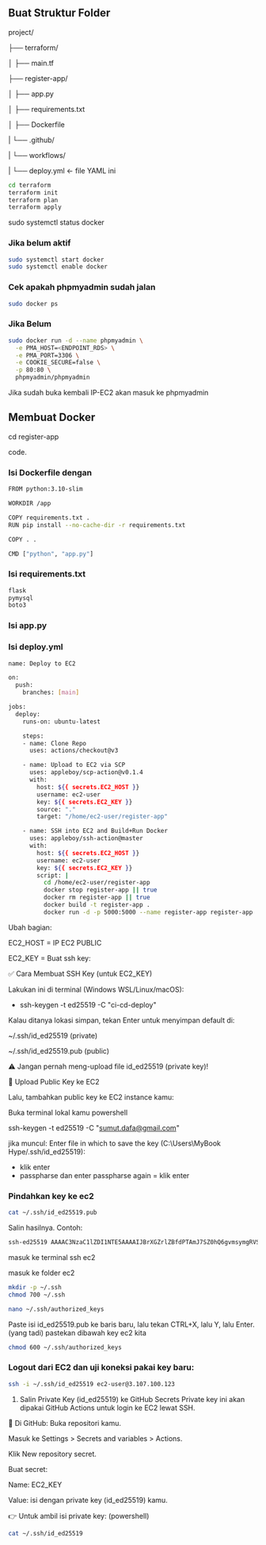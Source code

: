 ## Buat Struktur Folder
project/

├── terraform/

│   ├── main.tf

├── register-app/

│   ├── app.py

│   ├── requirements.txt

│   ├── Dockerfile

|   └── .github/

|      └── workflows/

|        └── deploy.yml  ← file YAML ini

```bash
cd terraform
terraform init
terraform plan
terraform apply
```

sudo systemctl status docker

### Jika belum aktif
```bash
sudo systemctl start docker
sudo systemctl enable docker
```

### Cek apakah phpmyadmin sudah jalan
```bash
sudo docker ps
```

### Jika Belum
```bash
sudo docker run -d --name phpmyadmin \
  -e PMA_HOST=<ENDPOINT_RDS> \
  -e PMA_PORT=3306 \
  -e COOKIE_SECURE=false \
  -p 80:80 \
  phpmyadmin/phpmyadmin
```

Jika sudah buka kembali IP-EC2 akan masuk ke phpmyadmin

## Membuat Docker

cd register-app

code.
### Isi Dockerfile dengan
```bash
FROM python:3.10-slim

WORKDIR /app

COPY requirements.txt .
RUN pip install --no-cache-dir -r requirements.txt

COPY . .

CMD ["python", "app.py"]
```

### Isi requirements.txt
```bash
flask
pymysql
boto3
```

### Isi app.py

### Isi deploy.yml
```bash
name: Deploy to EC2

on:
  push:
    branches: [main]

jobs:
  deploy:
    runs-on: ubuntu-latest

    steps:
    - name: Clone Repo
      uses: actions/checkout@v3

    - name: Upload to EC2 via SCP
      uses: appleboy/scp-action@v0.1.4
      with:
        host: ${{ secrets.EC2_HOST }}
        username: ec2-user
        key: ${{ secrets.EC2_KEY }}
        source: "."
        target: "/home/ec2-user/register-app"

    - name: SSH into EC2 and Build+Run Docker
      uses: appleboy/ssh-action@master
      with:
        host: ${{ secrets.EC2_HOST }}
        username: ec2-user
        key: ${{ secrets.EC2_KEY }}
        script: |
          cd /home/ec2-user/register-app
          docker stop register-app || true
          docker rm register-app || true
          docker build -t register-app .
          docker run -d -p 5000:5000 --name register-app register-app
```
Ubah bagian:

EC2_HOST = IP EC2 PUBLIC

EC2_KEY = Buat ssh key:

✅ Cara Membuat SSH Key (untuk EC2_KEY)

Lakukan ini di terminal (Windows WSL/Linux/macOS):
- ssh-keygen -t ed25519 -C "ci-cd-deploy"

Kalau ditanya lokasi simpan, tekan Enter untuk menyimpan default di:

~/.ssh/id_ed25519 (private)

~/.ssh/id_ed25519.pub (public)

⚠️ Jangan pernah meng-upload file id_ed25519 (private key)!

🔐 Upload Public Key ke EC2

Lalu, tambahkan public key ke EC2 instance kamu:

Buka terminal lokal kamu powershell

ssh-keygen -t ed25519 -C "sumut.dafa@gmail.com"

jika muncul: Enter file in which to save the key (C:\Users\MyBook Hype/.ssh/id_ed25519):

- klik enter
- passpharse dan enter passpharse again = klik enter

### Pindahkan key ke ec2
```bash
cat ~/.ssh/id_ed25519.pub
```

Salin hasilnya. Contoh:
```bash
ssh-ed25519 AAAAC3NzaC1lZDI1NTE5AAAAIJBrXGZrlZBfdPTAmJ7SZ0hQ6gvmsymgRVSAadDakZoY sumut.dafa@gmail.com
```

masuk ke terminal ssh ec2

masuk ke folder ec2
```bash
mkdir -p ~/.ssh
chmod 700 ~/.ssh
```
```bash
nano ~/.ssh/authorized_keys
```
Paste isi id_ed25519.pub ke baris baru, lalu tekan CTRL+X, lalu Y, lalu Enter. (yang tadi) pastekan dibawah key ec2 kita
```bash
chmod 600 ~/.ssh/authorized_keys
```

### Logout dari EC2 dan uji koneksi pakai key baru:
```bash
ssh -i ~/.ssh/id_ed25519 ec2-user@3.107.100.123
```

1. Salin Private Key (id_ed25519) ke GitHub Secrets
Private key ini akan dipakai GitHub Actions untuk login ke EC2 lewat SSH.

📍 Di GitHub:
Buka repositori kamu.

Masuk ke Settings > Secrets and variables > Actions.

Klik New repository secret.

Buat secret:

Name: EC2_KEY

Value: isi dengan private key (id_ed25519) kamu.

👉 Untuk ambil isi private key: (powershell)
```bash
cat ~/.ssh/id_ed25519
```

